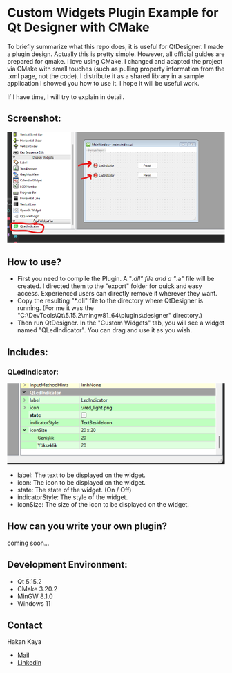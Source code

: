 # Custom Widgets Plugin Example for Qt Designer with CMake

To briefly summarize what this repo does, it is useful for QtDesigner.
I made a plugin design. Actually this is pretty simple. However, all official guides are prepared for qmake. I love using CMake.
I changed and adapted the project via CMake with small touches (such as pulling property information from the .xml page, not the code). I distribute it as a shared library in a sample application
I showed you how to use it. I hope it will be useful work.

If I have time, I will try to explain in detail.

## Screenshot:
![](docs/img.png)

## How to use?

- First you need to compile the Plugin. A "*.dll" file and a "*.a" file will be created.
  I directed them to the "export" folder for quick and easy access. Experienced users can directly remove it wherever they want.
- Copy the resulting "*.dll" file to the directory where QtDesigner is running. (For me it was the "C:\DevTools\Qt\5.15.2\mingw81_64\plugins\designer" directory.)
- Then run QtDesigner. In the "Custom Widgets" tab, you will see a widget named "QLedIndicator".
  You can drag and use it as you wish.

## Includes:
### QLedIndicator:
![img.png](docs/img_1.png)
- label: The text to be displayed on the widget.
- icon: The icon to be displayed on the widget.
- state: The state of the widget. (On / Off)
- indicatorStyle: The style of the widget.
- iconSize: The size of the icon to be displayed on the widget.


## How can you write your own plugin?

coming soon...

## Development Environment:
- Qt 5.15.2
- CMake 3.20.2
- MinGW 8.1.0
- Windows 11

## Contact
Hakan Kaya
- [Mail](mailto:mail@hakankaya.kim)
- [Linkedin](https://www.linkedin.com/in/haknkayaa/)


